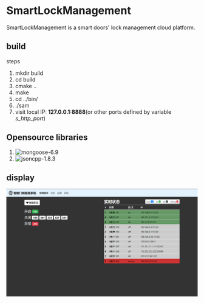 # SmartLockManagement
SmartLockManagement is a smart doors' lock management cloud platform.

## build

steps

1. mkdir build
2. cd build
3. cmake ..
4. make
5. cd ../bin/
6. ./sam
7. visit local IP: **127.0.0.1:8888**(or other ports defined by variable *s_http_port*)

## Opensource libraries

1. ![mongoose-6.9](https://github.com/cesanta/mongoose/tree/6.9)
2. ![jsoncpp-1.8.3](https://github.com/open-source-parsers/jsoncpp/tree/1.8.3)

## display

![home](https://github.com/Guguant/SmartLockManagement/blob/master/doc/home.png)
